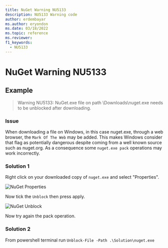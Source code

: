 ```yaml
---
title: NuGet Warning NU5133
description: NU5133 Warning code
author: erdembayar
ms.author: eryondon
ms.date: 03/18/2022
ms.topic: reference
ms.reviewer: 
f1_keywords: 
  - NU5133
---
```


# NuGet Warning NU5133

## Example

> Warning NU5133: NuGet.exe file on path \Downloads\nuget.exe needs to be unblocked after downloading.

### Issue
When downloading a file on Windows, in this case nuget.exe, through a web browser, the `Mark Of The Web` may be added.
This makes Windows consider that flag as potentially dangerous despite coming from a well known source such as nuget.org.
As a consequence some `nuget.exe pack` operations may work incorrectly.

### Solution 1
Right click on your downloaded copy of `nuget.exe` and select "Properties".

  ![NuGet Properties](../media/NuGetProperties.png)

Now tick the `Unblock` then press apply.

  ![NuGet Unblock](../media/NuGetUnblock.png)

Now try again the pack operation.

### Solution 2
From powershell terminal run `Unblock-File -Path .\Solution\nuget.exe`
